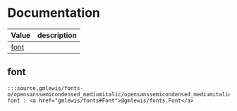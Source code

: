 # Documentation
|Value|description|
|---|---|
|[font](#font)||

## font

```moonbit
:::source,gmlewis/fonts-o/opensanssemicondensed_mediumitalic/opensanssemicondensed_mediumitalic.mbt,9939:::let font : <a href="gmlewis/fonts#Font">@gmlewis/fonts.Font</a>
```

